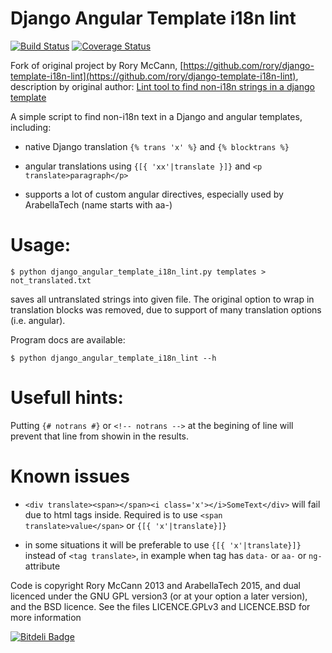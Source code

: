 Django Angular Template i18n lint
=========================

[![Build Status](https://travis-ci.org/ArabellaTech/django-angular-template-i18n-lint.svg?branch=master)](https://travis-ci.org/ArabellaTech/django-template-i18n-lint.svg)
[![Coverage Status](https://coveralls.io/repos/ArabellaTech/django-angular-template-i18n-lint/badge.svg)](https://coveralls.io/r/ArabellaTech/django-template-i18n-lint)

Fork of original project by Rory McCann, [https://github.com/rory/django-template-i18n-lint](https://github.com/rory/django-template-i18n-lint), description by original author: [Lint tool to find non-i18n strings in a django template](http://www.technomancy.org/python/django-template-i18n-lint/)

A simple script to find non-i18n text in a Django and angular templates, including:

* native Django translation `{% trans 'x' %}` and `{% blocktrans %}`

* angular translations using `{[{ 'xx'|translate }]}` and `<p translate>paragraph</p>`

* supports a lot of custom angular directives, especially used by ArabellaTech (name starts with aa-)

Usage:
======

    $ python django_angular_template_i18n_lint.py templates > not_translated.txt

saves all untranslated strings into given file. The original option to wrap in translation blocks was removed, due to 
support of many translation options (i.e. angular).

Program docs are available:

    $ python django_angular_template_i18n_lint --h


Usefull hints:
==============

Putting `{# notrans #}` or `<!-- notrans -->` at the begining of line will prevent that line from showin in the results.

Known issues
============

* `<div translate><span></span><i class='x'></i>SomeText</div>` will fail due to html tags inside. Required is to use
 `<span translate>value</span>` or `{[{ 'x'|translate}]}` 

* in some situations it will be preferable to use `{[{ 'x'|translate}]}` instead of `<tag translate>`, in example when tag has `data-` or `aa-` or `ng-` attribute

Code is copyright Rory McCann 2013 and ArabellaTech 2015, and dual licenced under the GNU GPL version3 (or at your option a later version), and the BSD licence. See the files LICENCE.GPLv3 and LICENCE.BSD for more information



[![Bitdeli Badge](https://d2weczhvl823v0.cloudfront.net/ArabellaTech/django-angular-template-i18n-lint/trend.png)](https://bitdeli.com/free "Bitdeli Badge")

